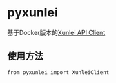 # pyxunlei
基于Docker版本的[Xunlei API Client](https://github.com/cnk3x/xunlei)

## 使用方法
```
from pyxunlei import XunleiClient
```

